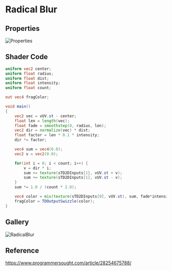 # Radical Blur

## Properties

![Properties](https://user-images.githubusercontent.com/21966381/115687221-ed7fe000-a394-11eb-99d5-686e1cc5ff63.JPG)

## Shader Code

```glsl
uniform vec2 center;
uniform float radius;
uniform float dist;
uniform float intensity;
uniform float count;

out vec4 fragColor;

void main()
{
    vec2 vec = vUV.st - center;
    float len = length(vec);
    float fade = smoothstep(0, radius, len);
    vec2 dir = normalize(vec) * dist;
    float factor = len * 0.1 * intensity;
    dir *= factor;

    vec4 sum = vec4(0.0);
    vec2 v = vec2(0.0);

    for(int i = 0; i < count; i++) {
        v = dir * i;
        sum += texture(sTD2DInputs[1], vUV.st + v);
        sum += texture(sTD2DInputs[1], vUV.st - v);
    }
    sum *= 1.0 / (count * 2.0);

    vec4 color = mix(texture(sTD2DInputs[0], vUV.st), sum, fade*intensity);
    fragColor = TDOutputSwizzle(color);
}
```

## Gallery

![RadicalBlur](https://user-images.githubusercontent.com/21966381/115687227-eeb10d00-a394-11eb-9efc-d47a78dc785d.jpg)

## Reference

https://www.programmersought.com/article/28254675788/
